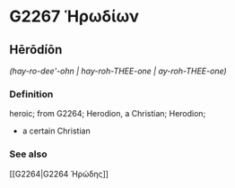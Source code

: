 # G2267 Ἡρωδίων

## Hērōdíōn

_(hay-ro-dee'-ohn | hay-roh-THEE-one | ay-roh-THEE-one)_

### Definition

heroic; from G2264; Herodion, a Christian; Herodion; 

- a certain Christian

### See also

[[G2264|G2264 Ἡρώδης]]
